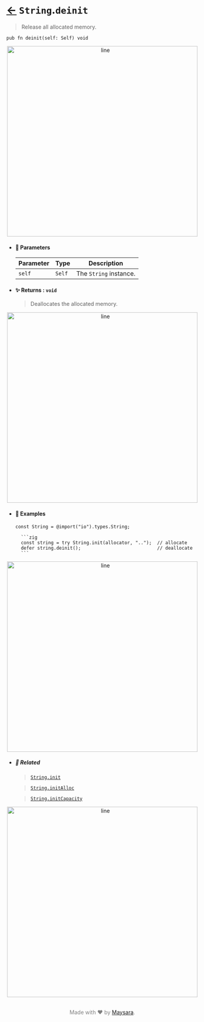 # [←](../String.md) `String`.`deinit`

> Release all allocated memory.

```zig
pub fn deinit(self: Self) void
```


<div align="center">
<img src="https://raw.githubusercontent.com/Super-ZIG/io/refs/heads/main/dist/img/md/line.png" alt="line" style="width:500px;"/>
</div>

- #### 🧩 Parameters

    | Parameter | Type   | Description            |
    | --------- | ------ | ---------------------- |
    | `self`    | `Self` | The `String` instance. |

- #### ✨ Returns : `void`

    > Deallocates the allocated memory.

<div align="center">
<img src="https://raw.githubusercontent.com/Super-ZIG/io/refs/heads/main/dist/img/md/line.png" alt="line" style="width:500px;"/>
</div>

- #### 🧪 Examples

    ```zig
    const String = @import("io").types.String;
    ```

        ```zig
        const string = try String.init(allocator, "..");  // allocate
        defer string.deinit();                            // deallocate
        ```

<div align="center">
<img src="https://raw.githubusercontent.com/Super-ZIG/io/refs/heads/main/dist/img/md/line.png" alt="line" style="width:500px;"/>
</div>

- ##### 🔗 Related

  > [`String.init`](./init.md)

  > [`String.initAlloc`](./initAlloc.md)

  > [`String.initCapacity`](./initCapacity.md)

<div align="center">
<img src="https://raw.githubusercontent.com/Super-ZIG/io/refs/heads/main/dist/img/md/line.png" alt="line" style="width:500px;"/>
</div>

<p align="center" style="color:grey;"><br />Made with ❤️ by <a href="http://github.com/maysara-elshewehy" target="blank">Maysara</a>.</p>